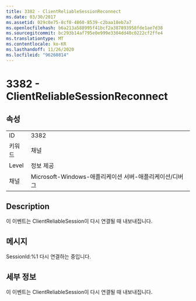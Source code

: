 ```yaml
---
title: 3382 - ClientReliableSessionReconnect
ms.date: 03/30/2017
ms.assetid: 029c0e75-8cf0-4860-8539-c2baa18eb7a7
ms.openlocfilehash: b6a213a588995f41bcf2a387893958fde1ae7d38
ms.sourcegitcommit: bc293b14af795e0e999e3304dd40c0222cf2ffe4
ms.translationtype: MT
ms.contentlocale: ko-KR
ms.lasthandoff: 11/26/2020
ms.locfileid: "96260814"
---
```

# <a name="3382---clientreliablesessionreconnect"></a>3382 - ClientReliableSessionReconnect

## <a name="properties"></a>속성  
  
|||  
|-|-|  
|ID|3382|  
|키워드|채널|  
|Level|정보 제공|  
|채널|Microsoft-Windows-애플리케이션 서버-애플리케이션/디버그|  
  
## <a name="description"></a>Description  

 이 이벤트는 ClientReliableSession이 다시 연결될 때 내보내집니다.  
  
## <a name="message"></a>메시지  

 SessionId:%1 다시 연결하는 중입니다.  
  
## <a name="details"></a>세부 정보  

 이 이벤트는 ClientReliableSession이 다시 연결될 때 내보내집니다.
